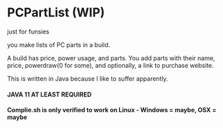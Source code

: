 # PCPartList (WIP)

just for funsies

you make lists of PC parts in a build.

A build has price, power usage, and parts.
You add parts with their name, price, powerdraw(0 for some), and optionally, a link to purchase website.

This is written in Java because I like to suffer apparently.

#### JAVA 11 AT LEAST REQUIRED
#### Complie.sh is only verified to work on Linux - Windows = maybe, OSX = maybe
